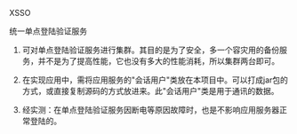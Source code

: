 XSSO

统一单点登陆验证服务



1. 可对单点登陆验证服务进行集群。其目的是为了安全，多一个容灾用的备份服务，并不是为了提高性能，它也没有多大的性能消耗，所以集群两台即可。

2. 在实现应用中，需将应用服务的"会话用户"类放在本项目中。可以打成jar包的方式，或直接复制源码的方式放进来。此"会话用户"类是用于通讯的数据。

3. 经实测：在单点登陆验证服务因断电等原因故障时，也是不影响应用服务器正常登陆的。